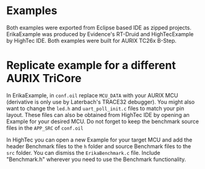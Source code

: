 # Examples

Both examples were exported from Eclipse based IDE as zipped projects.
ErikaExample was produced by Evidence's RT-Druid and HighTecExample by HighTec IDE.
Both examples were built for AURIX TC26x B-Step.


# Replicate example for a different AURIX TriCore

In ErikaExample, in `conf.oil` replace `MCU_DATA` with your AURIX MCU (derivative is only use by Laterbach's TRACE32 debugger).
You might also want to change the `led.h` and `uart_poll_init.c` files to match your pin layout.
These files can also be obtained from HighTec IDE by opening an Example for your desired MCU.
Do not forget to keep the benchmark source files in the `APP_SRC` of `conf.oil`

In HighTec you can open a new Example for your target MCU and add the header Benchmark files to the `h` folder and source Benchmark files to the `src` folder. You can dismiss the `ErikaBenchmark.c` file.
Include "Benchmark.h" wherever you need to use the Benchmark functionality.